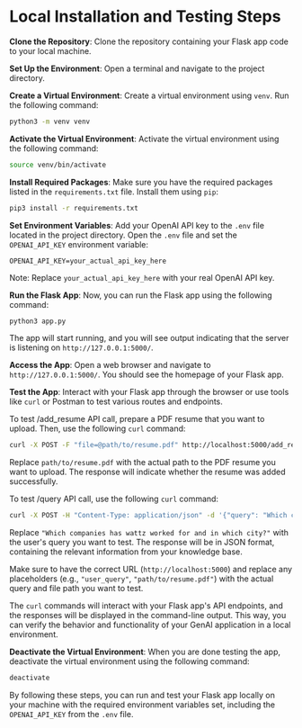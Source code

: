 # Local Installation and Testing Steps

**Clone the Repository**:
Clone the repository containing your Flask app code to your local machine.

**Set Up the Environment**:
Open a terminal and navigate to the project directory.

**Create a Virtual Environment**:
Create a virtual environment using `venv`. Run the following command:

```bash
python3 -m venv venv
```

**Activate the Virtual Environment**:
Activate the virtual environment using the following command:

```bash
source venv/bin/activate
```

**Install Required Packages**:
Make sure you have the required packages listed in the `requirements.txt` file. Install them using `pip`:

```bash
pip3 install -r requirements.txt
```

**Set Environment Variables**:
Add your OpenAI API key to the `.env` file located in the project directory. Open the `.env` file and set the `OPENAI_API_KEY` environment variable:

```
OPENAI_API_KEY=your_actual_api_key_here
```

Note: Replace `your_actual_api_key_here` with your real OpenAI API key.

**Run the Flask App**:
Now, you can run the Flask app using the following command:

```bash
python3 app.py
```

The app will start running, and you will see output indicating that the server is listening on `http://127.0.0.1:5000/`.

**Access the App**:
Open a web browser and navigate to `http://127.0.0.1:5000/`. You should see the homepage of your Flask app.

**Test the App**:
Interact with your Flask app through the browser or use tools like `curl` or Postman to test various routes and endpoints.

To test /add_resume API call, prepare a PDF resume that you want to upload. Then, use the following `curl` command:

```bash
curl -X POST -F "file=@path/to/resume.pdf" http://localhost:5000/add_resume
```

Replace `path/to/resume.pdf` with the actual path to the PDF resume you want to upload. The response will indicate whether the resume was added successfully.

To test /query API call, use the following `curl` command:

```bash
curl -X POST -H "Content-Type: application/json" -d '{"query": "Which companies has wattz worked for and in which city?"}' http://localhost:5000/query
```

Replace `"Which companies has wattz worked for and in which city?"` with the user's query you want to test. The response will be in JSON format, containing the relevant information from your knowledge base.

Make sure to have the correct URL (`http://localhost:5000`) and replace any placeholders (e.g., `"user_query"`, `"path/to/resume.pdf"`) with the actual query and file path you want to 
test.

The `curl` commands will interact with your Flask app's API endpoints, and the responses will be displayed in the command-line output. This way, you can verify the behavior and 
functionality of your GenAI application in a local environment.

**Deactivate the Virtual Environment**:
 When you are done testing the app, deactivate the virtual environment using the following command:

 ```bash
 deactivate
 ```

By following these steps, you can run and test your Flask app locally on your machine with the required environment variables set, including the `OPENAI_API_KEY` from the `.env` file.
